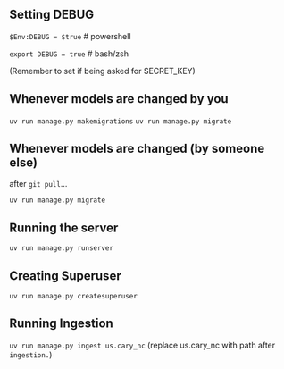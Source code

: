 ## Setting DEBUG

`$Env:DEBUG = $true` # powershell

`export DEBUG = true` # bash/zsh

(Remember to set if being asked for SECRET_KEY)

## Whenever models are changed **by you**

`uv run manage.py makemigrations`
`uv run manage.py migrate`

## Whenever models are changed (by someone else)

after `git pull`...

`uv run manage.py migrate`

## Running the server

`uv run manage.py runserver`

## Creating Superuser

`uv run manage.py createsuperuser`

## Running Ingestion

`uv run manage.py ingest us.cary_nc` (replace us.cary_nc with path after `ingestion.`)

